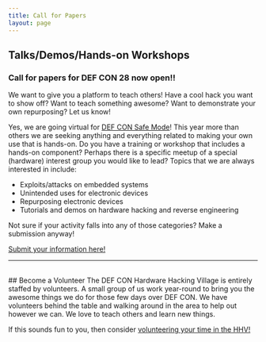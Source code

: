 ```yaml
---
title: Call for Papers
layout: page
---
```


## Talks/Demos/Hands-on Workshops
### Call for papers for DEF CON 28 now open!!
We want to give you a platform to teach others! Have a cool hack you want to show off? Want to teach something awesome? Want to demonstrate your own repurposing?  Let us know!

Yes, we are going virtual for [DEF CON Safe Mode](https://www.defcon.org/html/defcon-safemode/dc-safemode-index.html)! This year more than others we are seeking anything and everything related to making your own use that is hands-on. Do you have a training or workshop that includes a hands-on component? Perhaps there is a specific meetup of a special (hardware) interest group you would like to lead? Topics that we are always interested in include:
* Exploits/attacks on embedded systems
* Unintended uses for electronic devices
* Repurposing electronic devices
* Tutorials and demos on hardware hacking and reverse engineering

Not sure if your activity falls into any of those categories? Make a submission anyway!

[Submit your information here!](https://forms.gle/FthCBDxcTNc87Yjx8)
* * *
<br/>
## Become a Volunteer
The DEF CON Hardware Hacking Village is entirely staffed by volunteers.  A small group of us work year-round to bring you the awesome things we do for those few days over DEF CON.  We have volunteers behind the table and walking around in the area to help out however we can.  We love to teach others and learn new things.

If this sounds fun to you, then consider [volunteering your time in the HHV!](https://goo.gl/forms/QMdLuUlUZj2Zh1ee2)
